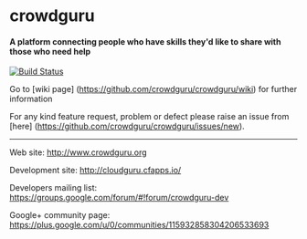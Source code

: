# crowdguru 
#### A platform connecting people who have skills they'd like to share with those who need help

[![Build Status](https://travis-ci.org/crowdguru/crowdguru.png)](https://travis-ci.org/crowdguru/crowdguru)

Go to [wiki page] (https://github.com/crowdguru/crowdguru/wiki) for further information

For any kind feature request, problem or defect please raise an issue from [here] (https://github.com/crowdguru/crowdguru/issues/new).

***

Web site: http://www.crowdguru.org

Development site: http://cloudguru.cfapps.io/

Developers mailing list: https://groups.google.com/forum/#!forum/crowdguru-dev 

Google+ community page: https://plus.google.com/u/0/communities/115932858304206533693

